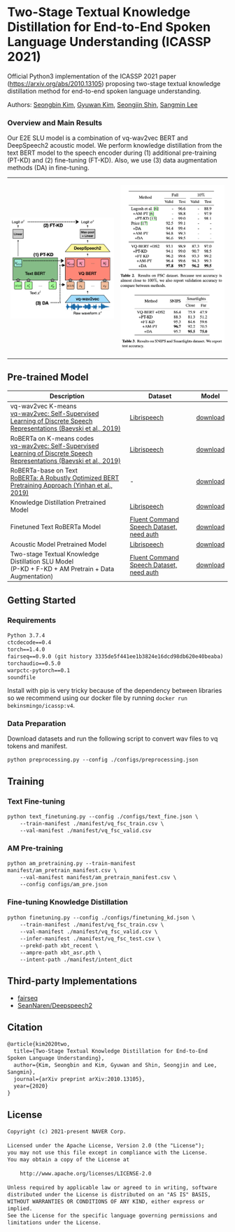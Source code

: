 # Two-Stage Textual Knowledge Distillation for End-to-End Spoken Language Understanding (ICASSP 2021)
Official Python3 implementation of the ICASSP 2021 paper (https://arxiv.org/abs/2010.13105) proposing two-stage textual knowledge distillation method for end-to-end spoken language understanding.

Authors: [Seongbin Kim](mailto:zelabean@naver.com), [Gyuwan Kim](mailto:gyuwan.kim@navercorp.com), [Seongjin Shin](mailto:sungjin7127@gmail.com), [Sangmin Lee](mailto:sanglee@inha.ac.kr)

### Overview and Main Results
Our E2E SLU model is a combination of vq-wav2vec BERT and DeepSpeech2 acoustic model.
We perform knowledge distillation from the text BERT model to the speech encoder during (1) additional pre-training (PT-KD) and (2) fine-tuning (FT-KD).
Also, we use (3) data augmentation methods (DA) in fine-tuning.
<table border="0" cellspacing="0" cellpadding="0">
  <tr>
    <td><p align="center"><img src="figs/model_fig.png" align="center" width="500" title="Mdoel Structure"></p></td>
    <td><p align="center">
        <img src="figs/fsc_result_table2.png" align="center" width="250" title="FSC results">
        <img src="figs/snips_result_table3.png" align="center" width="250" title="Snips results">
    </p></td>
  </tr>
</table>
</p>


## Pre-trained Model
Description | Dataset | Model
---|---|---
vq-wav2vec K-means <br> [vq-wav2vec: Self-Supervised Learning of Discrete Speech Representations (Baevski et al., 2019)](https://arxiv.org/abs/1910.05453) | [Librispeech](http://www.openslr.org/12) | [download](https://dl.fbaipublicfiles.com/fairseq/wav2vec/vq-wav2vec_kmeans.pt)
RoBERTa on K-means codes <br> [vq-wav2vec: Self-Supervised Learning of Discrete Speech Representations (Baevski et al., 2019)](https://arxiv.org/abs/1910.05453) | [Librispeech](http://www.openslr.org/12) | [download](https://dl.fbaipublicfiles.com/fairseq/wav2vec/bert_kmeans.tar)
RoBERTa-base on Text <br> [RoBERTa: A Robustly Optimized BERT Pretraining Approach (Yinhan et al., 2019)](https://arxiv.org/abs/1907.11692)| - | [download](https://dl.fbaipublicfiles.com/fairseq/models/roberta.base.tar.gz)
Knowledge Distillation Pretrained Model| [Librispeech](http://www.openslr.org/12) | [download](https://drive.google.com/file/d/17LaC0goU1xNEsQ5DHJkGOh1efBSmos9J/view?usp=sharing)
Finetuned Text RoBERTa Model| [Fluent Command Speech Dataset, need auth](https://groups.google.com/a/fluent.ai/forum/#!forum/fluent-speech-commands) | [download](https://drive.google.com/file/d/1RKyBVuDpyCNmmeZR9yjw77uQh2uQlPeE/view?usp=sharing)
Acoustic Model Pretrained Model | [Librispeech](http://www.openslr.org/12) | [download](https://drive.google.com/file/d/1QKDiILOnKcWx8-lfryOIMumZIo_eiMba/view?usp=sharing)
Two-stage Textual Knowledge Distillation SLU Model <br> (P-KD + F-KD + AM Pretrain + Data Augmentation) | [Fluent Command Speech Dataset, need auth](https://groups.google.com/a/fluent.ai/forum/#!forum/fluent-speech-commands) | [download](https://drive.google.com/file/d/1QUzHJSWZfvBXF6UqFNi0EHZHwZ6KrEN9/view?usp=sharing)


## Getting Started

### Requirements
```python3
Python 3.7.4
ctcdecode==0.4
torch==1.4.0
fairseq==0.9.0 (git history 3335de5f441ee1b3824e16dcd98db620e40beaba)
torchaudio==0.5.0
warpctc-pytorch==0.1
soundfile
```
Install with pip is very tricky because of the dependency between libraries so we recommend using our docker file by running `docker run bekinsmingo/icassp:v4`.

### Data Preparation
Download datasets and run the following script to convert wav files to vq tokens and manifest.
```shell script
python preprocessing.py --config ./configs/preprocessing.json
```


## Training

### Text Fine-tuning
```shell script
python text_finetuning.py --config ./configs/text_fine.json \
    --train-manifest ./manifest/vq_fsc_train.csv \
    --val-manifest ./manifest/vq_fsc_valid.csv
```

### AM Pre-training
```shell script
python am_pretraining.py --train-manifest manifest/am_pretrain_manifest.csv \
    --val-manifest manifest/am_pretrain_manifest.csv \
    --config configs/am_pre.json
```

### Fine-tuning Knowledge Distillation
```shell script
python finetuning.py --config ./configs/finetuning_kd.json \
    --train-manifest ./manifest/vq_fsc_train.csv \
    --val-manifest ./manifest/vq_fsc_valid.csv \
    --infer-manifest ./manifest/vq_fsc_test.csv \
    --prekd-path xbt_recent \
    --ampre-path xbt_asr.pth \
    --intent-path ./manifest/intent_dict
```

## Third-party Implementations
- [fairseq](https://github.com/pytorch/fairseq/tree/master/examples/wav2vec)
- [SeanNaren/Deepspeech2](https://github.com/SeanNaren/deepspeech.pytorch)


## Citation
```
@article{kim2020two,
  title={Two-Stage Textual Knowledge Distillation for End-to-End Spoken Language Understanding},
  author={Kim, Seongbin and Kim, Gyuwan and Shin, Seongjin and Lee, Sangmin},
  journal={arXiv preprint arXiv:2010.13105},
  year={2020}
}
```

## License
```
Copyright (c) 2021-present NAVER Corp.

Licensed under the Apache License, Version 2.0 (the "License");
you may not use this file except in compliance with the License.
You may obtain a copy of the License at

    http://www.apache.org/licenses/LICENSE-2.0

Unless required by applicable law or agreed to in writing, software
distributed under the License is distributed on an "AS IS" BASIS,
WITHOUT WARRANTIES OR CONDITIONS OF ANY KIND, either express or implied.
See the License for the specific language governing permissions and
limitations under the License.
```

